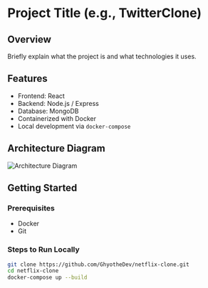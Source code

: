 # Project Title (e.g., TwitterClone)

## Overview
Briefly explain what the project is and what technologies it uses.

## Features
- Frontend: React
- Backend: Node.js / Express
- Database: MongoDB
- Containerized with Docker
- Local development via `docker-compose`

## Architecture Diagram
![Architecture Diagram](./images/architecture.jpeg)

## Getting Started
### Prerequisites
- Docker
- Git

### Steps to Run Locally
```bash
git clone https://github.com/GhyotheDev/netflix-clone.git
cd netflix-clone
docker-compose up --build

